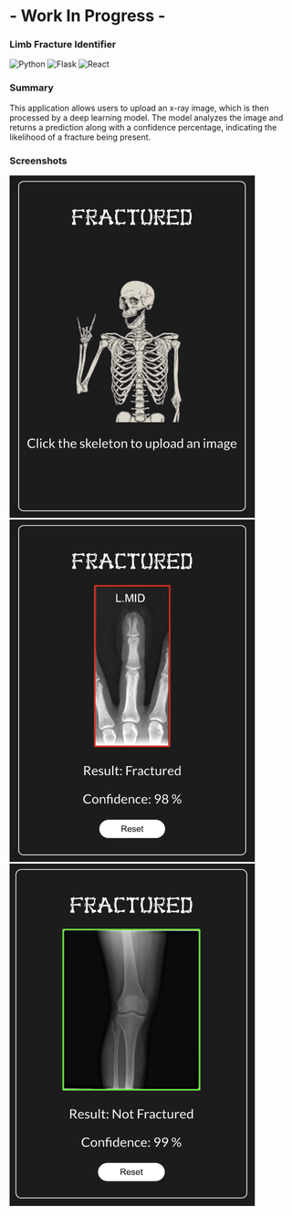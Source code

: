 # - Work In Progress -
### Limb Fracture Identifier


![Python](https://img.shields.io/badge/python-3670A0?style=flat&logo=python&logoColor=ffdd54)
![Flask](https://img.shields.io/badge/flask-%23000.svg?style=flat&logo=flask&logoColor=white)
![React](https://img.shields.io/badge/-ReactJs-61DAFB?logo=react&logoColor=white&style=flat)

### Summary

This application allows users to upload an x-ray image, which is then processed by a deep learning model. The model analyzes the image and returns a prediction along with a confidence percentage, indicating the likelihood of a fracture being present.

### Screenshots

<img src="client/src/images/screenshots/landing-page-screenshot.png" alt="Landing Page Screensho" width="430" height="600">

<img src="client/src/images/screenshots/fractured-screenshot.png" alt="Fractured Screenshot" width="430" height="600">

<img src="client/src/images/screenshots/not-fractured-screenshot.png" alt="Not Fractured Screenshot" width="430" height="600">

